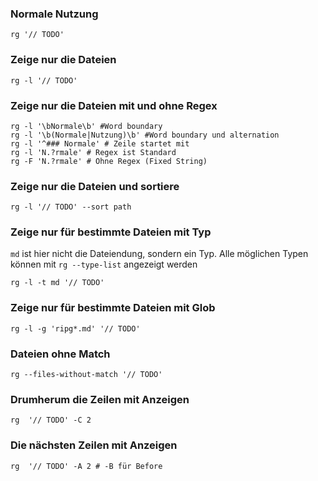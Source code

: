 ### Normale Nutzung
```shell
rg '// TODO'
```

### Zeige nur die Dateien
```shell
rg -l '// TODO'
```

### Zeige nur die Dateien mit und ohne Regex
```shell
rg -l '\bNormale\b' #Word boundary
rg -l '\b(Normale|Nutzung)\b' #Word boundary und alternation
rg -l '^### Normale' # Zeile startet mit 
rg -l 'N.?rmale' # Regex ist Standard
rg -F 'N.?rmale' # Ohne Regex (Fixed String)
```

### Zeige nur die Dateien und sortiere
```shell
rg -l '// TODO' --sort path
```

### Zeige nur für bestimmte Dateien mit Typ 
`md` ist hier nicht die Dateiendung, sondern ein Typ. Alle möglichen Typen können mit `rg --type-list` angezeigt werden
```shell
rg -l -t md '// TODO'
```

### Zeige nur für bestimmte Dateien mit Glob
```shell
rg -l -g 'ripg*.md' '// TODO'
```

### Dateien ohne Match
```shell
rg --files-without-match '// TODO'
```

### Drumherum die Zeilen mit Anzeigen
```shell
rg  '// TODO' -C 2
```

### Die nächsten Zeilen mit Anzeigen
```shell
rg  '// TODO' -A 2 # -B für Before
```



